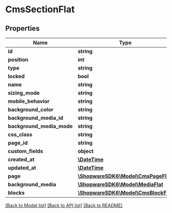 # CmsSectionFlat

## Properties
Name | Type | Description | Notes
------------ | ------------- | ------------- | -------------
**id** | **string** |  | [optional] 
**position** | **int** |  | 
**type** | **string** |  | 
**locked** | **bool** |  | [optional] 
**name** | **string** |  | [optional] 
**sizing_mode** | **string** |  | [optional] 
**mobile_behavior** | **string** |  | [optional] 
**background_color** | **string** |  | [optional] 
**background_media_id** | **string** |  | [optional] 
**background_media_mode** | **string** |  | [optional] 
**css_class** | **string** |  | [optional] 
**page_id** | **string** |  | 
**custom_fields** | **object** |  | [optional] 
**created_at** | [**\DateTime**](\DateTime.md) |  | 
**updated_at** | [**\DateTime**](\DateTime.md) |  | 
**page** | [**\ShopwareSDK6\Model\CmsPageFlat**](CmsPageFlat.md) |  | [optional] 
**background_media** | [**\ShopwareSDK6\Model\MediaFlat**](MediaFlat.md) |  | [optional] 
**blocks** | [**\ShopwareSDK6\Model\CmsBlockFlat**](CmsBlockFlat.md) |  | [optional] 

[[Back to Model list]](../../README.md#documentation-for-models) [[Back to API list]](../../README.md#documentation-for-api-endpoints) [[Back to README]](../../README.md)

